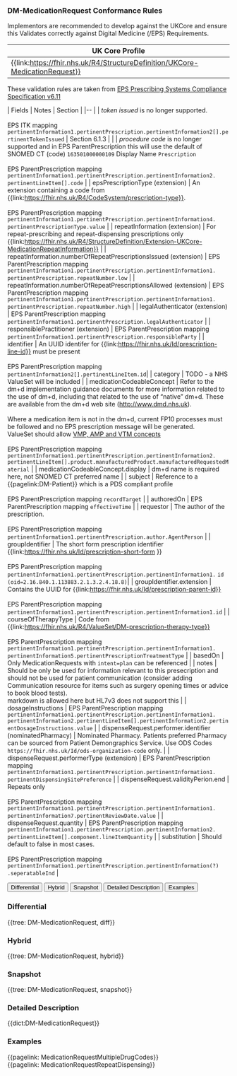 ### DM-MedicationRequest Conformance Rules

Implementors are recommended to develop against the UKCore and ensure this Validates correctly against Digital Medicine (/EPS) Requirements. 

| UK Core Profile | 
|--
| {{link:https://fhir.nhs.uk/R4/StructureDefinition/UKCore-MedicationRequest}}  |


These validation rules are taken from [EPS Prescribing Systems Compliance Specification v6.11](https://digital.nhs.uk/binaries/content/assets/website-assets/services/electronic-prescription-service/eps-prescribing-system-mvp/eps-prescribing-systems-compliance-specification-v6_11.pdf)



| Fields | Notes | Section |
|--
|  | *token issued* is no longer supported. <br><br> EPS ITK mapping `pertinentInformation1.pertinentPrescription.pertinentInformation2[].pertinentTokenIssued` | Section 6.1.3 |
|  | *procedure code* is no longer supported and in EPS ParentPrescription this will use the default of SNOMED CT (code) `163501000000109` Display Name `Prescription` <br><br> EPS ParentPrescription mapping `pertinentInformation1.pertinentPrescription.pertinentInformation2.` `pertinentLineItem[].code` | 
| epsPrescriptionType (extension) | An extension containing a code from {{link:https://fhir.nhs.uk/R4/CodeSystem/prescription-type}}. <br><br> EPS ParentPrescription mapping `pertinentInformation1.pertinentPrescription.pertinentInformation4.` `pertinentPrescriptionType.value` |
| repeatInformation (extension) | For repeat-prescribing and repeat-dispensing prescriptions only {{link:https://fhir.nhs.uk/R4/StructureDefinition/Extension-UKCore-MedicationRepeatInformation}} |
| repeatInformation.numberOfRepeatPrescriptionsIssued (extension) |  EPS ParentPrescription mapping `pertinentInformation1.pertinentPrescription.pertinentInformation1.` `pertinentPrescription.repeatNumber.low`  |
| repeatInformation.numberOfRepeatPrescriptionsAllowed (extension) |  EPS ParentPrescription mapping `pertinentInformation1.pertinentPrescription.pertinentInformation1.` `pertinentPrescription.repeatNumber.high` |
| legalAuthenticator (extension) |  EPS ParentPrescription mapping `pertinentInformation1.pertinentPrescription.legalAuthenticator` | 
| responsiblePractitioner (extension) |  EPS ParentPrescription mapping `pertinentInformation1.pertinentPrescription.responsibleParty` |
| identifier | An UUID identifer for {{link:https://fhir.nhs.uk/Id/prescription-line-id}} must be present <br><br> EPS ParentPrescription mapping `pertinentInformation2[].pertinentLineItem.id`|
| category | TODO - a NHS ValueSet will be included |
| medicationCodeableConcept | Refer to the dm+d implementation guidance documents for more information related to the use of dm+d, including that related to the use of “native” dm+d. These are available from the dm+d web site (http://www.dmd.nhs.uk). <br> <br> Where a medication item is not in the dm+d, current FP10 processes must be followed and no EPS prescription message will be generated. <br> ValueSet should allow [VMP, AMP and VTM concepts](link:https://developer.nhs.uk/apis/dose-syntax-implementation-1-3-2-alpha/#fast-healthcare-interoperability-resources-fhir-and-interopen)  <br><br> EPS ParentPrescription mapping `pertinentInformation1.pertinentPrescription.pertinentInformation2.` `pertinentLineItem[].product.manufacturedProduct.manufacturedRequestedMaterial` |
| medicationCodeableConcept.display | dm+d name is required here, not SNOMED CT preferred name |
| subject | Reference to a {{pagelink:DM-Patient}} which is a PDS compliant profile <br><br> EPS ParentPrescription mapping `recordTarget` |
| authoredOn | EPS ParentPrescription mapping `effectiveTime` |
| requestor | The author of the prescription.  <br><br> EPS ParentPrescription mapping `pertinentInformation1.pertinentPrescription.author.AgentPerson` |
| groupIdentifier | The short form prescription identifier {{link:https://fhir.nhs.uk/Id/prescription-short-form }}  <br><br> EPS ParentPrescription mapping `pertinentInformation1.pertinentPrescription.pertinentInformation1.` `id (oid=2.16.840.1.113883.2.1.3.2.4.18.8)`| 
| groupIdentifier.extension | Contains the UUID for {{link:https://fhir.nhs.uk/Id/prescription-parent-id}}  <br><br> EPS ParentPrescription mapping `pertinentInformation1.pertinentPrescription.pertinentInformation1.id` | 
| courseOfTherapyType | Code from {{link:https://fhir.nhs.uk/R4/ValueSet/DM-prescription-therapy-type}} <br><br> EPS ParentPrescription mapping `pertinentInformation1.pertinentPrescription.pertinentInformation1.` `pertinentInformation5.pertinentPrescriptionTreatmentType` |
| basedOn | Only MedicationRequests with `intent=plan` can be referenced  | 
| notes | Should be only be used for information relevant to this presecription and should not be used for patient communication (consider adding Communication resource for items such as surgery opening times or advice to book blood tests). <br> markdown is allowed here but HL7v3 does not support this |
| dosageInstructions | EPS ParentPrescription mapping `pertinentInformation1.pertinentPrescription.pertinentInformation1.` `pertinentInformation2.pertinentLineItem[].pertinentInformation2.pertinentDosageInstructions.value` |
| dispenseRequest.performer.identifier (nominatedPharmacy) | Nominated Pharmacy. Patients preferred Pharmacy can be sourced from Patient Demongraphics Service. Use ODS Codes `https://fhir.nhs.uk/Id/ods-organization-code` only. |
| dispenseRequest.performerType (extension) | EPS ParentPrescription mapping `pertinentInformation1.pertinentPrescription.pertinentInformation1.` `pertinentDispensingSitePreference` |
| dispenseRequest.validityPerion.end | Repeats only <br><br> EPS ParentPrescription mapping `pertinentInformation1.pertinentPrescription.pertinentInformation1.` `pertinentInformation7.pertinentReviewDate.value` |
| dispenseRequest.quantity | EPS ParentPrescription mapping `pertinentInformation1.pertinentPrescription.pertinentInformation2.` `pertinentLineItem[].component.lineItemQuantity` |
| substitution | Should default to false in most cases. <br><br> EPS ParentPrescription mapping `pertinentInformation1.pertinentPrescription.pertinentInformation(?)` `.seperatableInd` |



<div class="tab">
  <button class="tablinks" onclick="openTab(event, 'Differential')">Differential</button>
  <button class="tablinks active" onclick="openTab(event, 'Hybrid')">Hybrid</button>
  <button class="tablinks" onclick="openTab(event, 'Snapshot')">Snapshot</button>
    <button class="tablinks" onclick="openTab(event, 'Detailed Description')">Detailed Description</button>
  <button class="tablinks" onclick="openTab(event, 'Examples')">Examples</button>
</div>
<div id="Differential" class="tabcontent">
  <h3>Differential</h3>
  {{tree: DM-MedicationRequest, diff}}
</div>
<div id="Hybrid" class="tabcontent" style="display:block">
  <h3>Hybrid</h3>
  {{tree: DM-MedicationRequest, hybrid}}
</div>
<div id="Snapshot" class="tabcontent">
  <h3>Snapshot</h3>
  {{tree: DM-MedicationRequest, snapshot}}
</div>
<div id="Detailed Description" class="tabcontent">
  <h3>Detailed Description</h3>
  {{dict:DM-MedicationRequest}}
</div>
<div id="Examples" class="tabcontent">
  <h3>Examples</h3>
  {{pagelink: MedicationRequestMultipleDrugCodes}} <br>
  {{pagelink: MedicationRequestRepeatDispensing}} <br>
</div>
